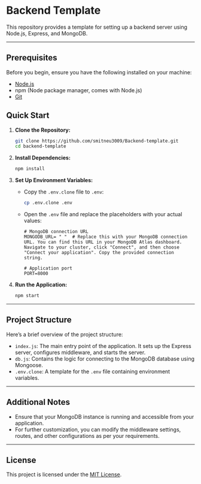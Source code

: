 # Backend Template

This repository provides a template for setting up a backend server using Node.js, Express, and MongoDB.

---

## Prerequisites

Before you begin, ensure you have the following installed on your machine:

- [Node.js](https://nodejs.org/)
- npm (Node package manager, comes with Node.js)
- [Git](https://git-scm.com/)

## Quick Start

1. **Clone the Repository:**

    ```bash
    git clone https://github.com/smitneu3009/Backend-template.git
    cd backend-template
    ```

2. **Install Dependencies:**

    ```bash
    npm install
    ```

3. **Set Up Environment Variables:**

    - Copy the `.env.clone` file to `.env`:

        ```bash
        cp .env.clone .env
        ```

    - Open the `.env` file and replace the placeholders with your actual values:

        ```plaintext
        # MongoDB connection URL
        MONGODB_URL= " "  # Replace this with your MongoDB connection URL. You can find this URL in your MongoDB Atlas dashboard. Navigate to your cluster, click "Connect", and then choose "Connect your application". Copy the provided connection string.

        # Application port
        PORT=8000
        ```

4. **Run the Application:**

    ```bash
    npm start
    ```

---

## Project Structure

Here’s a brief overview of the project structure:

- `index.js`: The main entry point of the application. It sets up the Express server, configures middleware, and starts the server.
- `db.js`: Contains the logic for connecting to the MongoDB database using Mongoose.
- `.env.clone`: A template for the `.env` file containing environment variables.

---

## Additional Notes

- Ensure that your MongoDB instance is running and accessible from your application.
- For further customization, you can modify the middleware settings, routes, and other configurations as per your requirements.

---

## License

This project is licensed under the [MIT License](LICENSE).

